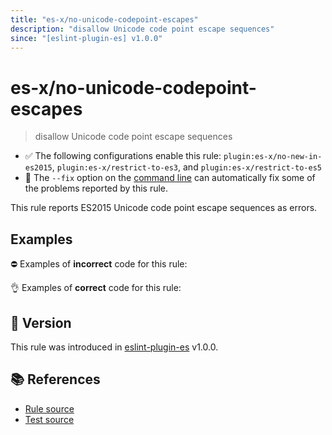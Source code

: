 ```yaml
---
title: "es-x/no-unicode-codepoint-escapes"
description: "disallow Unicode code point escape sequences"
since: "[eslint-plugin-es] v1.0.0"
---
```


# es-x/no-unicode-codepoint-escapes
> disallow Unicode code point escape sequences

- ✅ The following configurations enable this rule: `plugin:es-x/no-new-in-es2015`, `plugin:es-x/restrict-to-es3`, and `plugin:es-x/restrict-to-es5`
- 🔧 The `--fix` option on the [command line](https://eslint.org/docs/user-guide/command-line-interface#fixing-problems) can automatically fix some of the problems reported by this rule.

This rule reports ES2015 Unicode code point escape sequences as errors.

## Examples

⛔ Examples of **incorrect** code for this rule:

<eslint-playground type="bad" code="/*eslint es-x/no-unicode-codepoint-escapes: error */
const a\u{31} = `foo`
const a2 = &quot;a\u{62}b&quot;
" />

👌 Examples of **correct** code for this rule:

<eslint-playground type="good" code="/*eslint es-x/no-unicode-codepoint-escapes: error */
const a\u0031 = `foo`
const a2 = &quot;a\u0062b&quot;
" />

## 🚀 Version

This rule was introduced in [eslint-plugin-es] v1.0.0.

[eslint-plugin-es]: https://github.com/mysticatea/eslint-plugin-es

## 📚 References

- [Rule source](https://github.com/ota-meshi/eslint-plugin-es-x/blob/master/lib/rules/no-unicode-codepoint-escapes.js)
- [Test source](https://github.com/ota-meshi/eslint-plugin-es-x/blob/master/tests/lib/rules/no-unicode-codepoint-escapes.js)

